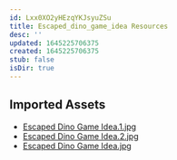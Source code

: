 ```yaml
---
id: Lxx0XO2yHEzqYKJsyuZSu
title: Escaped_dino_game_idea Resources
desc: ''
updated: 1645225706375
created: 1645225706375
stub: false
isDir: true
---
```

## Imported Assets
- [Escaped Dino Game Idea.1.jpg](/assets/escaped-dino-game-idea-SRiMFpqnBZic.jpg)
- [Escaped Dino Game Idea.2.jpg](/assets/escaped-dino-game-idea-6JbbPVn1AHkM.jpg)
- [Escaped Dino Game Idea.jpg](/assets/escaped-dino-game-idea-Lw2cHilX0Pko.jpg)
